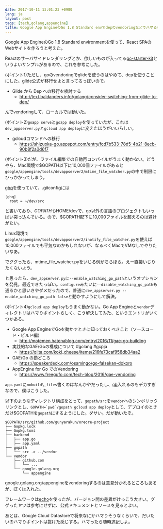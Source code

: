 ```yaml
---
date: 2017-10-11 13:01:23 +0900
lang: ja
layout: post
tags: [tech,golang,appengine]
title: Google App EngineのGo 1.8 Standard envでdepのvendoringなどでハマる(2017年10月現在)
---
```

Google App EngineのGo 1.8 Standard environmentを使って、React SPAのWebサイトを作ろうと考えた。

Reactのサーバサイドレンダリングとか、欲しいものが入ってる[go-starter-kit](https://github.com/olebedev/go-starter-kit)というよいサンプルがあるので、これを参考にした。

(ポイント1)ただし、goのvendoringでglideを使うのはやめて、depを使うことにした。glide公式が移行せよと言ってるっぽいので。

- Glide から Dep への移行を検討する
    - http://text.baldanders.info/golang/consider-switching-from-glide-to-dep/

んでvendoringして、ローカルでは動いた。

(ポイント2)`goapp serve`と`goapp deploy`を使っていたが、これは`dev_appserver.py`と`gcloud app deploy`に変えたほうがいいらしい。

- gcloudコマンドへの移行
    - https://shizuoka-go.appspot.com/entry/fcd7b533-78d5-4b21-8ecb-90b8f2a0d6f7

(ポイント3)だが、ファイル編集での自動再コンパイルがうまく動かない。どうやら、Mac環境で$GOPATH以下に10,000個ファイルがあると`google/appengine/tools/devappserver2/mtime_file_watcher.py`の中で制限にひっかかってしまう。

[ghq](https://github.com/motemen/ghq)を使っていて、.gitconfigには
```
[ghq]
  root = ~/dev/src
```
と書いており、$GOPATHも$HOME/devで、go以外の言語のプロジェクトもいっぱい突っ込んでいる。ので、$GOPATH配下に10,000ファイルを超えるのは避けがたい。

Linux環境で`google/appengine/tools/devappserver2/inotify_file_watcher.py`を使えば10,000ファイルでも平気なのかもしれないが、なるべくMacでVMなしでやりたいなあ。

でググったら、mtime\_file\_watcher.pyをいじる例がちらほら。えー直接いじりたくないよう。

と思ったら、`dev_appserver.py`に`--enable_watching_go_path`というオプションを発見。最近できたっぽい。`configure`みたいに`--disable_watching_go_path`も通るかと思いきやダメだったので、普通に`dev_appserver.py --enable_watching_go_path false`と動かすようにして解決。

(ポイント4)`gcloud app deploy`もうまく動かない。Go App Engineと`vendor`ディレクトリはハマりポイントらしく、こう解決してみた、というエントリがいくつかある。

- Google App EngineでGoを動かすときに知っておくべきこと（ソースコード・ビルド編）
    - http://motemen.hatenablog.com/entry/2016/11/gae-go-building
- 実践的なGAE/Goの構成について #golang #gcpja
    - https://qiita.com/koki_cheese/items/216fe73caf958db34aa2
- GAE/Go の勘どころ
    - https://speakerdeck.com/osamingo/go-falsekan-dokoro
- AppEngine for Go でのVendoring
    - https://www.freegufo.com/tech-blog/2016/gae-vendoring

`app.yaml`に`nobuild\_files`書くのはなんかやだったし、[gb](https://getgb.io/)入れるのもデカすぎなので、僕はこうした。

以下のようなディレクトリ構成をとって、`gopath/src`を`vendor`へのシンボリックリンクとし、``GOPATH=`pwd`/gopath gcloud app deploy``として、デプロイのときだけ$GOPATHを`gopath`にするようにした。ダサい。だが動いたぞ。

```
$GOPATH/src/github.com/gunyarakun/oreore-project
├── Gopkg.lock
├── Gopkg.toml
├── backend
│   ├── app.go
│   ├── app.yaml
├── gopath
│   └── src -> ../vendor
└── vendor
    ├── github.com
    │   └── ...
    └── google.golang.org
        └── appengine
```

google.golang.org/appengineをvendoringするのは意見分かれるところもあるが、ぼくは入れた。

フレームワークは[echo](https://github.com/labstack/echo)を使ったが、バージョン間の差異がけっこう大きい。ググったヤツは参考にせずに、公式ドキュメントとソースを見るとよい。

あとは、Google Cloud Datastoreで将来なにかハマりそうなくらいで、だいたいのハマりポイントは抜けた感じする。ハマったら随時追記しよ。
